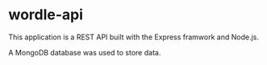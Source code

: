 # wordle-api

This application is a REST API built with the Express framwork and Node.js.

A MongoDB database was used to store data.
